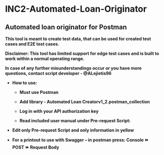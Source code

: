 # INC2-Automated-Loan-Originator
<h2>Automated loan originator for Postman</h2>

<b>This tool is meant to create test data, that can be used for created test cases and E2E test cases.

Disclaimer: This tool has limited support for edge test cases and is built to work within a normal operating range.

In case of any further misunderstandings occur or you have more questions, contact script developer - @ALejietis96 </b>

- <b>How to use:

  - Must use Postman

  - Add library - Automated Loan Creatorv1_2.postman_collection

  - Log in with your API authorization key

  - Read included user manual under Pre-request Script:
  
- Edit only Pre-request Script and only information in yellow

- For a printout to use with Swagger – in postman press: Console  :fast_forward:  POST :fast_forward: Request Body
